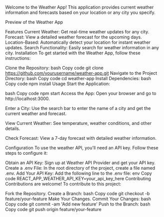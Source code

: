Welcome to the Weather App! This application provides current weather information and forecasts based on your location or any city you specify.

Preview of the Weather App

Features Current Weather: Get real-time weather updates for any city. Forecast: View a detailed weather forecast for the upcoming days. Location-Based: Automatically detect your location for instant weather updates. Search Functionality: Easily search for weather information in any city. Installation To get started with the Weather App, follow these instructions:

Clone the Repository: bash Copy code git clone https://github.com/yourusername/weather-app.git Navigate to the Project Directory: bash Copy code cd weather-app Install Dependencies: bash Copy code npm install Usage Start the Application:

bash Copy code npm start Access the App: Open your browser and go to http://localhost:3000.

Enter a City: Use the search bar to enter the name of a city and get the current weather and forecast.

View Current Weather: See temperature, weather conditions, and other details.

Check Forecast: View a 7-day forecast with detailed weather information.

Configuration To use the weather API, you'll need an API key. Follow these steps to configure it:

Obtain an API Key: Sign up at Weather API Provider and get your API key. Create a .env File: In the root directory of the project, create a file named .env. Add Your API Key: Add the following line to the .env file: env Copy code REACT_APP_WEATHER_API_KEY=your_api_key_here Contributing Contributions are welcome! To contribute to this project:

Fork the Repository. Create a Branch: bash Copy code git checkout -b feature/your-feature Make Your Changes. Commit Your Changes: bash Copy code git commit -am 'Add new feature' Push to the Branch: bash Copy code git push origin feature/your-feature
